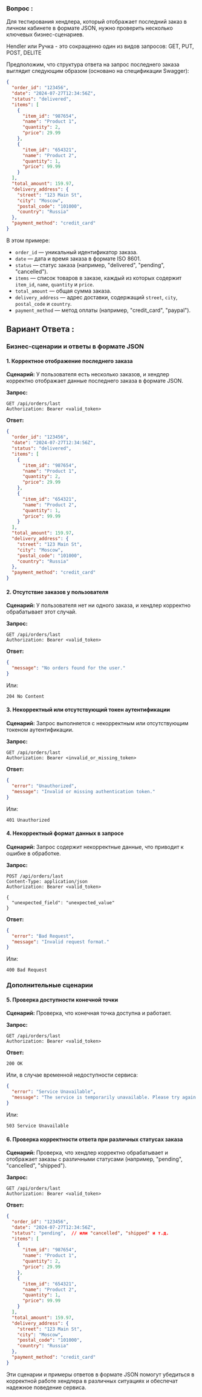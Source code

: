 ### Вопрос :


Для тестирования хендлера, который отображает последний заказ в личном кабинете в формате JSON, нужно проверить несколько ключевых бизнес-сценариев.

Hendler или Ручка - это сокращенно один из видов запросов: GET, PUT, POST, DELITE


Предположим, что структура ответа на запрос последнего заказа выглядит следующим образом (основано на спецификации Swagger):

```json
{
  "order_id": "123456",
  "date": "2024-07-27T12:34:56Z",
  "status": "delivered",
  "items": [
    {
      "item_id": "987654",
      "name": "Product 1",
      "quantity": 2,
      "price": 29.99
    },
    {
      "item_id": "654321",
      "name": "Product 2",
      "quantity": 1,
      "price": 99.99
    }
  ],
  "total_amount": 159.97,
  "delivery_address": {
    "street": "123 Main St",
    "city": "Moscow",
    "postal_code": "101000",
    "country": "Russia"
  },
  "payment_method": "credit_card"
}
```

В этом примере:
- `order_id` — уникальный идентификатор заказа.
- `date` — дата и время заказа в формате ISO 8601.
- `status` — статус заказа (например, "delivered", "pending", "cancelled").
- `items` — список товаров в заказе, каждый из которых содержит `item_id`, `name`, `quantity` и `price`.
- `total_amount` — общая сумма заказа.
- `delivery_address` — адрес доставки, содержащий `street`, `city`, `postal_code` и `country`.
- `payment_method` — метод оплаты (например, "credit_card", "paypal").

## Вариант Ответа :

### Бизнес-сценарии и ответы в формате JSON

#### 1. Корректное отображение последнего заказа

**Сценарий:** У пользователя есть несколько заказов, и хендлер корректно отображает данные последнего заказа в формате JSON.

**Запрос:**
```http
GET /api/orders/last
Authorization: Bearer <valid_token>
```

**Ответ:**
```json
{
  "order_id": "123456",
  "date": "2024-07-27T12:34:56Z",
  "status": "delivered",
  "items": [
    {
      "item_id": "987654",
      "name": "Product 1",
      "quantity": 2,
      "price": 29.99
    },
    {
      "item_id": "654321",
      "name": "Product 2",
      "quantity": 1,
      "price": 99.99
    }
  ],
  "total_amount": 159.97,
  "delivery_address": {
    "street": "123 Main St",
    "city": "Moscow",
    "postal_code": "101000",
    "country": "Russia"
  },
  "payment_method": "credit_card"
}
```

#### 2. Отсутствие заказов у пользователя

**Сценарий:** У пользователя нет ни одного заказа, и хендлер корректно обрабатывает этот случай.

**Запрос:**
```http
GET /api/orders/last
Authorization: Bearer <valid_token>
```

**Ответ:**
```json
{
  "message": "No orders found for the user."
}
```
Или:
```http
204 No Content
```

#### 3. Некорректный или отсутствующий токен аутентификации

**Сценарий:** Запрос выполняется с некорректным или отсутствующим токеном аутентификации.

**Запрос:**
```http
GET /api/orders/last
Authorization: Bearer <invalid_or_missing_token>
```

**Ответ:**
```json
{
  "error": "Unauthorized",
  "message": "Invalid or missing authentication token."
}
```
Или:
```http
401 Unauthorized
```

#### 4. Некорректный формат данных в запросе

**Сценарий:** Запрос содержит некорректные данные, что приводит к ошибке в обработке.

**Запрос:**
```http
POST /api/orders/last
Content-Type: application/json
Authorization: Bearer <valid_token>

{
  "unexpected_field": "unexpected_value"
}
```

**Ответ:**
```json
{
  "error": "Bad Request",
  "message": "Invalid request format."
}
```
Или:
```http
400 Bad Request
```

### Дополнительные сценарии

#### 5. Проверка доступности конечной точки

**Сценарий:** Проверка, что конечная точка доступна и работает.

**Запрос:**
```http
GET /api/orders/last
Authorization: Bearer <valid_token>
```

**Ответ:**
```http
200 OK
```
Или, в случае временной недоступности сервиса:
```json
{
  "error": "Service Unavailable",
  "message": "The service is temporarily unavailable. Please try again later."
}
```
Или:
```http
503 Service Unavailable
```

#### 6. Проверка корректности ответа при различных статусах заказа

**Сценарий:** Проверка, что хендлер корректно обрабатывает и отображает заказы с различными статусами (например, "pending", "cancelled", "shipped").

**Запрос:**
```http
GET /api/orders/last
Authorization: Bearer <valid_token>
```

**Ответ:**
```json
{
  "order_id": "123456",
  "date": "2024-07-27T12:34:56Z",
  "status": "pending",  // или "cancelled", "shipped" и т.д.
  "items": [
    {
      "item_id": "987654",
      "name": "Product 1",
      "quantity": 2,
      "price": 29.99
    },
    {
      "item_id": "654321",
      "name": "Product 2",
      "quantity": 1,
      "price": 99.99
    }
  ],
  "total_amount": 159.97,
  "delivery_address": {
    "street": "123 Main St",
    "city": "Moscow",
    "postal_code": "101000",
    "country": "Russia"
  },
  "payment_method": "credit_card"
}
```

Эти сценарии и примеры ответов в формате JSON помогут убедиться в корректной работе хендлера в различных ситуациях и обеспечат надежное поведение сервиса.
